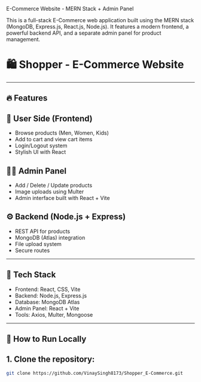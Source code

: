  E-Commerce Website - MERN Stack + Admin Panel
 
This is a full-stack E-Commerce web application built using the MERN stack (MongoDB, Express.js, React.js, Node.js). It features a modern frontend, a powerful backend API, and a separate admin panel for product management.

# 🛍️ Shopper - E-Commerce Website
---

## 🔥 Features

## 👥 User Side (Frontend)
- Browse products (Men, Women, Kids)
- Add to cart and view cart items
- Login/Logout system
- Stylish UI with React

## 🧑‍💼 Admin Panel
- Add / Delete / Update products
- Image uploads using Multer
- Admin interface built with React + Vite

## ⚙️ Backend (Node.js + Express)
- REST API for products
- MongoDB (Atlas) integration
- File upload system
- Secure routes

---

## 🧪 Tech Stack

- Frontend: React, CSS, Vite
- Backend: Node.js, Express.js
- Database: MongoDB Atlas
- Admin Panel: React + Vite
- Tools: Axios, Multer, Mongoose

---

## 🚀 How to Run Locally

## 1. Clone the repository:
```bash
git clone https://github.com/VinaySingh8173/Shopper_E-Commerce.git
